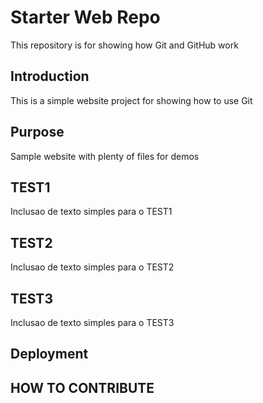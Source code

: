 # Starter Web Repo

This repository is for showing how Git and GitHub work

## Introduction
This is a simple website project for showing how to use Git

## Purpose

Sample website with plenty of files for demos

## TEST1
Inclusao de texto simples para o TEST1

## TEST2
Inclusao de texto simples para o TEST2

## TEST3
Inclusao de texto simples para o TEST3

## Deployment

## HOW TO CONTRIBUTE

